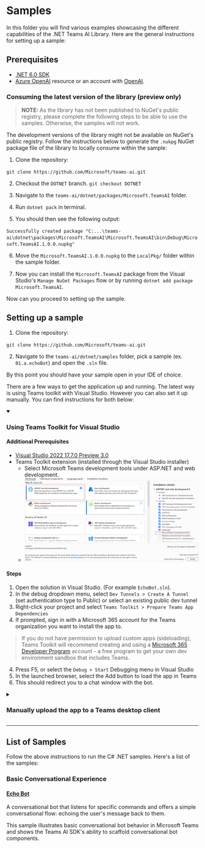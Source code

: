 # Samples

In this folder you will find various examples showcasing the different capabilities of the .NET Teams AI Library. Here are the general instructions for setting up a sample: 

## Prerequisites

- [.NET 6.0 SDK](https://dotnet.microsoft.com/download/dotnet/6.0)
- [Azure OpenAI](https://aka.ms/oai/access) resource or an account with [OpenAI](https://platform.openai.com).

### Consuming the latest version of the library (preview only) 

> **NOTE:**  As the library has not been published to NuGet's public registry, please complete the following steps to be able to use the samples. Otherwise, the samples will not work.

The development versions of the library might not be available on NuGet's public registry. Follow the instructions below to generate the `.nukpg` NuGet package file of the library to locally consume within the sample:

1. Clone the repository:

`git clone https://github.com/Microsoft/teams-ai.git`

2. Checkout the `DOTNET` branch.
`git checkout DOTNET`
3. Navigate to the `teams-ai/dotnet/packages/Microsoft.TeamsAI` folder.

4. Run `dotnet pack` in terminal.

5. You should then see the following output: 

`Successfully created package "C:...\teams-ai\dotnet\packages\Microsoft.TeamsAI\Microsoft.TeamsAI\bin\Debug\Microsoft.TeamsAI.1.0.0.nupkg"`

6. Move the `Microsoft.TeamsAI.1.0.0.nupkg` to the `LocalPkg/` folder within the sample folder.

7. Now you can install the `Microsoft.TeamsAI` package from the Visual Studio's `Manage NuGet Packages` flow or by running `dotnet add package Microsoft.TeamsAI`.

Now can you proceed to setting up the sample.

## Setting up a sample

1. Clone the repository:

`git clone https://github.com/Microsoft/teams-ai.git`

2. Navigate to the `teams-ai/dotnet/samples` folder, pick a sample (ex. `01.a.echoBot`) and open the `.sln` file. 

By this point you should have your sample open in your IDE of choice.

There are a few ways to get the application up and running. The latest way is using Teams toolkit with Visual Studio. However you can also set it up manually. You can find instructions for both below:

<details open>
    <summary><h3> Using Teams Toolkit for Visual Studio </h3></summary>

#### Additional Prerequisites

- [Visual Studio 2022 17.7.0 Preview 3.0](https://visualstudio.microsoft.com/vs/preview/)
- Teams Toolkit extension (installed through the Visual Studio installer)
  - Select Microsoft Teams development tools under ASP.NET and web development.
  - ![Teams Toolkit Installation](/dotnet/samples/assets/ttk-install.png)

#### Steps
1. Open the solution in Visual Studio. (For example `EchoBot.sln`).
1. In the debug dropdown menu, select `Dev Tunnels > Create A Tunnel` (set authentication type to Public) or select an existing public dev tunnel
2. Right-click your project and select `Teams Toolkit > Prepare Teams App Dependencies`
3. If prompted, sign in with a Microsoft 365 account for the Teams organization you want 
to install the app to. 


>If you do not have permission to upload custom apps (sideloading), Teams Toolkit will 
recommend creating and using a [Microsoft 365 Developer Program](https://developer.microsoft.com/en-us/microsoft-365/dev-program) account - 
a free program to get your own dev environment sandbox that includes Teams.

4. Press F5, or select the `Debug > Start` Debugging menu in Visual Studio
5. In the launched browser, select the Add button to load the app in Teams
6. This should redirect you to a chat window with the bot. 
</details>

<details>
    <summary><h3> Manually upload the app to a Teams desktop client </h3></summary>

> Note these instructions are for running the sample on your local machine, the tunnelling solution is required because the Teams service needs to call into the bot.

#### Additional requirements
- [ngrok](https://ngrok.com/) or equivalent tunnelling solution

#### Steps
1) Run ngrok - point to port 5130

    ```bash
    ngrok http 5130 --host-header="localhost:5130"
    ```

1) Provision Azure resources for the Bot

   In Azure portal, create a [Azure Bot resource](https://docs.microsoft.com/azure/bot-service/bot-service-quickstart-registration).
    - For bot handle, make up a name.
    - Select "Use existing app registration" (Create the app registration in Azure Active Directory beforehand.)
    - __*If you don't have an Azure account*__ create an [Azure free account here](https://azure.microsoft.com/free/)
    
   In the new Azure Bot resource in the Portal, 
    - Ensure that you've [enabled the Teams Channel](https://learn.microsoft.com/azure/bot-service/channel-connect-teams?view=azure-bot-service-4.0)
    - In Settings/Configuration/Messaging endpoint, enter the current `https` URL you were given by running ngrok. Append with the path `/api/messages`

1) Open the sample's solution in your IDE.

1) Update the `appsettings.json` configuration for the bot to use the BotId, BotPassword generated in Step 2 (App Registration creation). (Note the Bot Password is referred to as the "client secret" in the azure portal and you can always create a new client secret anytime.)

1) Run your bot, either from Visual Studio with `F5` or using `dotnet run` in the appropriate folder.

<details>
    <summary>6. <b><em>This step is specific to Teams.</em></b></summary>

- **Edit** the `manifest.json` contained in the  `appPackage` folder to replace your Microsoft App Id (that was created when you registered your bot earlier) *everywhere* you see the place holder string `${{TEAMS_APP_ID}}` or `${{BOT_ID}}` (depending on the scenario the Microsoft App Id may occur multiple times in the `manifest.json`).
- **Edit** the `manifest.json` for `validDomains` with base Url domain. E.g. if you are using ngrok it would be `https://1234.ngrok-free.app` then your domain-name will be `1234.ngrok-free.app`.
- **Zip** up the contents of the `appPackage` folder to create a `manifest.zip` (Make sure that zip file does not contains any subfolder otherwise you will get error while uploading your .zip package)
- **Upload** the `manifest.zip` to Teams (In Teams Apps/Manage your apps click "Upload an app". Browse to and Open the .zip file. At the next dialog, click the Add button.)
Add the app to personal/team/groupChat scope (Supported scopes)
    </details>

</details>
<hr />

## List of Samples
Follow the above instructions to run the C# .NET samples. Here's a list of the samples:

### Basic Conversational Experience

#### [Echo Bot](/dotnet/samples/01.echoBot/)

A conversational bot that listens for specific commands and offers a simple conversational flow: echoing the user's message back to them.

This sample illustrates basic conversational bot behavior in Microsoft Teams and shows the Teams AI SDK's ability to scaffold conversational bot components.

<!--  ### AI Powered Experience -->
